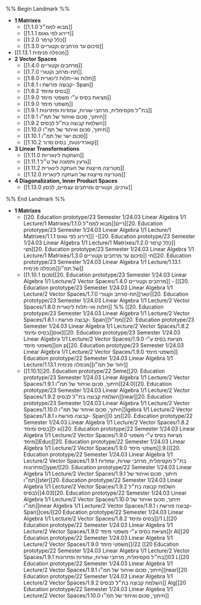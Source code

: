 %% Begin Landmark %%
- **1 Matrixes**
	- [[1.1.0 מבוא לממ״ל]]
	- [[1.1.1 דירוג לפי גאוס]]
	- [[1.2.0 כלל קרמר]]
	- [[1.3.0 סיכום עד מרחבים וקטוריים]]
- [[1.13.1 מכפלה פנימית]]
- **2 Vector Spaces**
	- [[1.4.0 מרחבים וקטוריים]]
	- [[1.7.0 תת-מרחב וקטורי]]
	- [[1.8.0 תלות ואי-תלות לינארית]]
	- [[1.8.1 קבוצה פורשת ו- Span]]
	- [[1.8.2 בסיס ומימד]]
	- [[1.9.0 מציאת בסיס ע״י משפטי מימד]]
	- [[1.9.0 משפטי מימד]]
	- [[1.9.1 בת״ל מקסימלית, מרחבי שורות, עמודות ופתרונות]]
	- [[1.9.1 חיתוך, סכום ואיחוד של תמ״ו]]
	- [[1.9.2 השלמת קבוצה בת״ל לבסיס]]
	- [[1.10.0 חיתוך, סכום ואיחוד של תמ״ו]]
	- [[1.10.1 סכום ישר של תמ״ו]]
	- [[1.10.2 קוארדינטות, בסיס סדור]]
- **3 Linear Transformations**
	- [[1.11.0 העתקות לינאריות]]
	- [[1.11.1 גרעין ותמונה של ט״ל]]
	- [[1.11.2 מטריצה מייצגת של העתקה לינארית]]
	- [[1.12.0 מטריצה מייצגת של העתקה לינארית]]
- **4 Diagonalization, Inner Product Spaces**
	- [[1.13.0 ערכים, וקטורים ומרחבים עצמיים, לכסון]]

%% End Landmark %%
- **1 Matrixes**
	- [[20. Education prototype/23 Semester 1/24.03 Linear Algebra 1/1 Lecture/1 Matrixes/1.1.0 מבוא לממ״ל]]ריים[[20. Education prototype/23 Semester 1/24.03 Linear Algebra 1/1 Lecture/1 Matrixes/1.1.1 דירוג לפי גאוס]]]
	-[[20. Education prototype/23 Semester 1/24.03 Linear Algebra 1/1 Lecture/1 Matrixes/1.2.0 כלל קרמר]] מצי[[20. Education prototype/23 Semester 1/24.03 Linear Algebra 1/1 Lecture/1 Matrixes/1.3.0 סיכום עד מרחבים וקטוריים]] חי[[20. Education prototype/23 Semester 1/24.03 Linear Algebra 1/1 Lecture/1.13.1 מכפלה פנימית]]של תמ״ו]]
	- [[1.10.1 סכום[[20. Education prototype/23 Semester 1/24.03 Linear Algebra 1/1 Lecture/2 Vector Spaces/1.4.0 מרחבים וקטוריים]]	- [[[20. Education prototype/23 Semester 1/24.03 Linear Algebra 1/1 Lecture/2 Vector Spaces/1.7.0 תת-מרחב וקטורי]]ינאר[[20. Education prototype/23 Semester 1/24.03 Linear Algebra 1/1 Lecture/2 Vector Spaces/1.8.0 תלות ואי-תלות לינארית]] %%
[[20. Education prototype/23 Semester 1/24.03 Linear Algebra 1/1 Lecture/2 Vector Spaces/1.8.1 קבוצה פורשת ו- Span]]ממ״ל[[20. Education prototype/23 Semester 1/24.03 Linear Algebra 1/1 Lecture/2 Vector Spaces/1.8.2 בסיס ומימד]]אוס][[20. Education prototype/23 Semester 1/24.03 Linear Algebra 1/1 Lecture/2 Vector Spaces/1.9.0 מציאת בסיס ע״י משפטי מימד]]on p[[20. Education prototype/23 Semester 1/24.03 Linear Algebra 1/1 Lecture/2 Vector Spaces/1.9.0 משפטי מימד]] Education prototype/22 Semester 1/24.03 Linear Algebra 1/1 Lecture/1.13.1 מכפלה פנימית]]יחוד של תמ״ו]]
	- [[1.10.1[[20. Education prototype/22 Seme[[20. Education prototype/23 Semester 1/24.03 Linear Algebra 1/1 Lecture/2 Vector Spaces/1.9.1 חיתוך, סכום ואיחוד של תמ״ו]]24.0[[20. Education prototype/23 Semester 1/24.03 Linear Algebra 1/1 Lecture/2 Vector Spaces/1.9.2 השלמת קבוצה בת״ל לבסיס]]near[[20. Education prototype/23 Semester 1/24.03 Linear Algebra 1/1 Lecture/2 Vector Spaces/1.10.0 חיתוך, סכום ואיחוד של תמ״ו]]lgebra 1/1 Lecture/2 Vector Spaces/1.8.1 קבוצה פורשת ו- Span]]0 מב[[20. Education prototype/22 Semester 1/24.03 Linear Algebra 1/1 Lecture/2 Vector Spaces/1.8.2 בסיס ומימד]]וג ל[[20. Education prototype/22 Semester 1/24.03 Linear Algebra 1/1 Lecture/2 Vector Spaces/1.9.0 מציאת בסיס ע״י משפטי מימד]]Educ[[20. Education prototype/22 Semester 1/24.03 Linear Algebra 1/1 Lecture/2 Vector Spaces/1.9.0 משפטי מימד]].9.[[[20. Education prototype/22 Semester 1/24.03 Linear Algebra 1/1 Lecture/2 Vector Spaces/1.9.1 בת״ל מקסימלית, מרחבי שורות, עמודות ופתרונות]]ype/[[20. Education prototype/22 Semester 1/24.03 Linear Algebra 1/1 Lecture/2 Vector Spaces/1.9.1 חיתוך, סכום ואיחוד של תמ״ו]]ster[[20. Education prototype/22 Semester 1/24.03 Linear Algebra 1/1 Lecture/2 Vector Spaces/1.9.2 השלמת קבוצה בת״ל לבסיס]]4.03[[20. Education prototype/22 Semester 1/24.03 Linear Algebra 1/1 Lecture/2 Vector Spaces/1.10.0 חיתוך, סכום ואיחוד של תמ״ו]]inear Algebra 1/1 Lecture/2 Vector Spaces/1.8.1 קבוצה פורשת ו- Span]]ces/[[20 Education prototype/22 Semester 1/24.03 Linear Algebra 1/1 Lecture/2 Vector Spaces/1.8.2 בסיס ומימד]]/1 L[[20 Education prototype/22 Semester 1/24.03 Linear Algebra 1/1 Lecture/2 Vector Spaces/1.9.0 מציאת בסיס ע״י משפטי מימד]]r Al[[20 Education prototype/22 Semester 1/24.03 Linear Algebra 1/1 Lecture/2 Vector Spaces/1.9.0 משפטי מימד]]/22 [[20 Education prototype/22 Semester 1/24.03 Linear Algebra 1/1 Lecture/2 Vector Spaces/1.9.1 בת״ל מקסימלית, מרחבי שורות, עמודות ופתרונות]]03 L[[20 Education prototype/22 Semester 1/24.03 Linear Algebra 1/1 Lecture/2 Vector Spaces/1.9.1 חיתוך, סכום ואיחוד של תמ״ו]]near[[20 Education prototype/22 Semester 1/24.03 Linear Algebra 1/1 Lecture/2 Vector Spaces/1.9.2 השלמת קבוצה בת״ל לבסיס]] Alg[[20 Education prototype/22 Semester 1/24.03 Linear Algebra 1/1 Lecture/2 Vector Spaces/1.10.0 חיתוך, סכום ואיחוד של תמ״ו]]